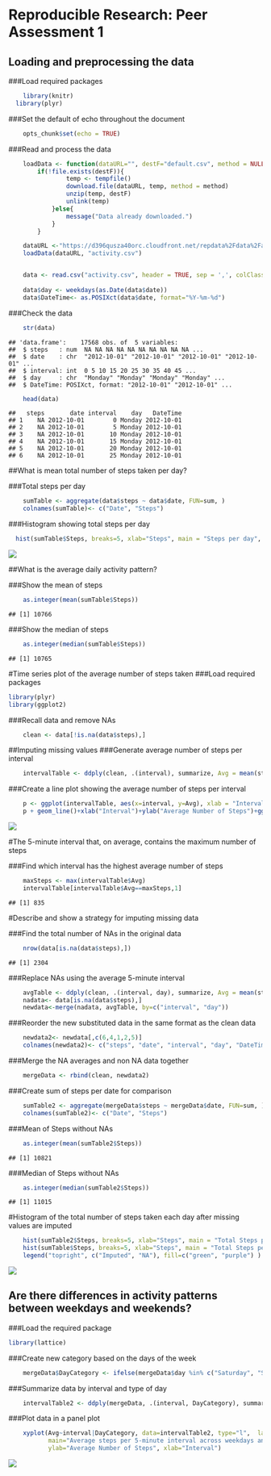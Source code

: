 # Reproducible Research: Peer Assessment 1
## Loading and preprocessing the data
###Load required packages

```r
	library(knitr)
  library(plyr)
```

###Set the default of echo throughout the document

```r
	opts_chunk$set(echo = TRUE)
```
###Read and process the data

```r
	loadData <- function(dataURL="", destF="default.csv", method = NULL){
  		if(!file.exists(destF)){
           		temp <- tempfile()
            	download.file(dataURL, temp, method = method)
            	unzip(temp, destF)
            	unlink(temp)
        	}else{
            	message("Data already downloaded.")
        	}
		}

	dataURL <-"https://d396qusza40orc.cloudfront.net/repdata%2Fdata%2Factivity.zip"
	loadData(dataURL, "activity.csv")


	data <- read.csv("activity.csv", header = TRUE, sep = ',', colClasses = c("numeric", "character",
                                                                          "integer"))
	data$day <- weekdays(as.Date(data$date))
	data$DateTime<- as.POSIXct(data$date, format="%Y-%m-%d")
```
###Check the data

```r
	str(data)
```

```
## 'data.frame':	17568 obs. of  5 variables:
##  $ steps   : num  NA NA NA NA NA NA NA NA NA NA ...
##  $ date    : chr  "2012-10-01" "2012-10-01" "2012-10-01" "2012-10-01" ...
##  $ interval: int  0 5 10 15 20 25 30 35 40 45 ...
##  $ day     : chr  "Monday" "Monday" "Monday" "Monday" ...
##  $ DateTime: POSIXct, format: "2012-10-01" "2012-10-01" ...
```

```r
	head(data)
```

```
##   steps       date interval    day   DateTime
## 1    NA 2012-10-01        0 Monday 2012-10-01
## 2    NA 2012-10-01        5 Monday 2012-10-01
## 3    NA 2012-10-01       10 Monday 2012-10-01
## 4    NA 2012-10-01       15 Monday 2012-10-01
## 5    NA 2012-10-01       20 Monday 2012-10-01
## 6    NA 2012-10-01       25 Monday 2012-10-01
```

##What is mean total number of steps taken per day?

###Total steps per day

```r
	sumTable <- aggregate(data$steps ~ data$date, FUN=sum, )
	colnames(sumTable)<- c("Date", "Steps")
```
###Histogram showing total steps per day

```r
  hist(sumTable$Steps, breaks=5, xlab="Steps", main = "Steps per day", col="yellow")
```

![](PA1_template_files/figure-html/unnamed-chunk-6-1.png)<!-- -->

##What is the average daily activity pattern?

###Show the mean of steps

```r
	as.integer(mean(sumTable$Steps))
```

```
## [1] 10766
```
###Show the median of steps

```r
	as.integer(median(sumTable$Steps))
```

```
## [1] 10765
```

#Time series plot of the average number of steps taken
###Load required packages

```r
library(plyr)
library(ggplot2)
```
###Recall data and remove NAs

```r
	clean <- data[!is.na(data$steps),]
```
##Imputing missing values
###Generate average number of steps per interval

```r
	intervalTable <- ddply(clean, .(interval), summarize, Avg = mean(steps))
```
###Create a line plot showing the average number of steps per interval

```r
	p <- ggplot(intervalTable, aes(x=interval, y=Avg), xlab = "Interval", ylab="Average Number of Steps")
	p + geom_line()+xlab("Interval")+ylab("Average Number of Steps")+ggtitle("Average Number of Steps per interval")
```

![](PA1_template_files/figure-html/unnamed-chunk-12-1.png)<!-- -->

#The 5-minute interval that, on average, contains the maximum number of steps

###Find which interval has the highest average number of steps

```r
	maxSteps <- max(intervalTable$Avg)
	intervalTable[intervalTable$Avg==maxSteps,1]
```

```
## [1] 835
```

#Describe and show a strategy for imputing missing data

###Find the total number of NAs in the original data

```r
	nrow(data[is.na(data$steps),])
```

```
## [1] 2304
```
###Replace NAs using the average 5-minute interval

```r
	avgTable <- ddply(clean, .(interval, day), summarize, Avg = mean(steps))
	nadata<- data[is.na(data$steps),]
	newdata<-merge(nadata, avgTable, by=c("interval", "day"))
```
###Reorder the new substituted data in the same format as the clean data

```r
	newdata2<- newdata[,c(6,4,1,2,5)]
	colnames(newdata2)<- c("steps", "date", "interval", "day", "DateTime")
```
###Merge the NA averages and non NA data together

```r
	mergeData <- rbind(clean, newdata2)
```
###Create sum of steps per date for comparison

```r
	sumTable2 <- aggregate(mergeData$steps ~ mergeData$date, FUN=sum, )
	colnames(sumTable2)<- c("Date", "Steps")
```
###Mean of Steps without NAs

```r
	as.integer(mean(sumTable2$Steps))
```

```
## [1] 10821
```
###Median of Steps without NAs

```r
	as.integer(median(sumTable2$Steps))
```

```
## [1] 11015
```
#Histogram of the total number of steps taken each day after missing values are imputed

```r
	hist(sumTable2$Steps, breaks=5, xlab="Steps", main = "Total Steps per Day", col="green")
	hist(sumTable$Steps, breaks=5, xlab="Steps", main = "Total Steps per Day", col="purple", add=T)
	legend("topright", c("Imputed", "NA"), fill=c("green", "purple") )
```

![](PA1_template_files/figure-html/unnamed-chunk-21-1.png)<!-- -->

## Are there differences in activity patterns between weekdays and weekends?
###Load the required package

```r
library(lattice) 
```
###Create new category based on the days of the week

```r
	mergeData$DayCategory <- ifelse(mergeData$day %in% c("Saturday", "Sunday"), "Weekend", "Weekday")
```

###Summarize data by interval and type of day

```r
	intervalTable2 <- ddply(mergeData, .(interval, DayCategory), summarize, Avg = mean(steps))
```
###Plot data in a panel plot

```r
	xyplot(Avg~interval|DayCategory, data=intervalTable2, type="l",  layout = c(1,2),
	       main="Average steps per 5-minute interval across weekdays and weekends",
	       ylab="Average Number of Steps", xlab="Interval")
```

![](PA1_template_files/figure-html/unnamed-chunk-25-1.png)<!-- -->

